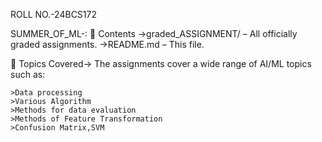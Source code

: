 ROLL NO.-24BCS172

SUMMER_OF_ML-:
📁 Contents
->graded_ASSIGNMENT/ – All officially graded assignments.
->README.md – This file.

🧠 Topics Covered->
    The assignments cover a wide range of AI/ML topics such as:

    >Data processing
    >Various Algorithm
    >Methods for data evaluation
    >Methods of Feature Transformation
    >Confusion Matrix,SVM